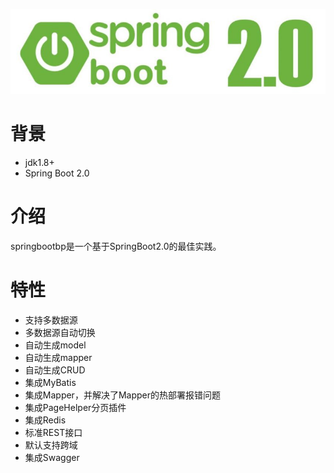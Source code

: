 ![springboot2.0.jpg](/springboot2.0.jpg)
# 背景

- jdk1.8+
- Spring Boot 2.0
# 介绍
springbootbp是一个基于SpringBoot2.0的最佳实践。

# 特性

- 支持多数据源
- 多数据源自动切换
- 自动生成model
- 自动生成mapper
- 自动生成CRUD
- 集成MyBatis
- 集成Mapper，并解决了Mapper的热部署报错问题
- 集成PageHelper分页插件
- 集成Redis
- 标准REST接口
- 默认支持跨域
- 集成Swagger
